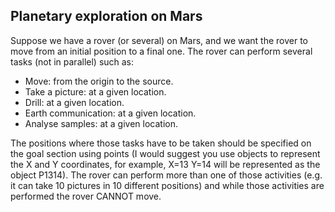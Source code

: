 ## Planetary exploration on Mars 

Suppose we have a rover (or several) on Mars, and we want the rover to move from an initial position to a final one. The rover can perform several tasks (not in parallel) such as:
- Move: from the origin to the source.
- Take a picture: at a given location.
- Drill: at a given location.
- Earth communication: at a given location.
- Analyse samples: at a given location.

The positions where those tasks have to be taken should be specified on the goal section using points (I would suggest you use objects to represent the X and Y coordinates, for example, X=13 Y=14 will be represented as the object P1314). The rover can perform more than one of those activities (e.g. it can take 10 pictures in 10 different positions) and while those activities are performed the rover CANNOT move. 

